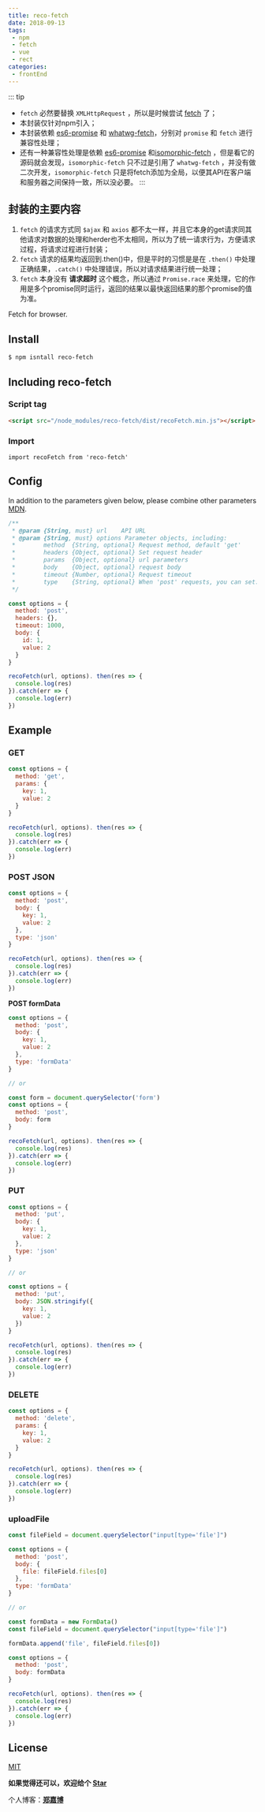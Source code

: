 ```yaml
---
title: reco-fetch
date: 2018-09-13
tags:
 - npm
 - fetch
 - vue
 - rect
categories: 
 - frontEnd
---
```


::: tip
- `fetch` 必然要替换 `XMLHttpRequest` ，所以是时候尝试 [fetch](https://developer.mozilla.org/en-US/docs/Web/API/Fetch_API) 了；
- 本封装仅针对npm引入；
- 本封装依赖 [es6-promise](https://github.com/github/fetch) 和 [whatwg-fetch](https://github.com/stefanpenner/es6-promise)，分别对 `promise` 和 `fetch` 进行兼容性处理；
- 还有一种兼容性处理是依赖 [es6-promise](https://github.com/github/fetch) 和[isomorphic-fetch](https://github.com/matthew-andrews/isomorphic-fetch) ，但是看它的源码就会发现，`isomorphic-fetch` 只不过是引用了 `whatwg-fetch` ，并没有做二次开发，`isomorphic-fetch` 只是将fetch添加为全局，以便其API在客户端和服务器之间保持一致，所以没必要。
:::

<!-- more -->

## 封装的主要内容

1. `fetch` 的请求方式同 `$ajax` 和 `axios` 都不太一样，并且它本身的get请求同其他请求对数据的处理和herder也不太相同，所以为了统一请求行为，方便请求过程，将请求过程进行封装；
2. `fetch` 请求的结果均返回到.then()中，但是平时的习惯是是在 `.then()` 中处理正确结果，`.catch()` 中处理错误，所以对请求结果进行统一处理；
3. `fetch` 本身没有 **请求超时** 这个概念，所以通过 `Promise.race` 来处理，它的作用是多个promise同时运行，返回的结果以最快返回结果的那个promise的值为准。

Fetch for browser.

## Install

```bash
$ npm isntall reco-fetch
```

## Including reco-fetch

### Script tag

```html
<script src="/node_modules/reco-fetch/dist/recoFetch.min.js"></script>
```

### Import

```javscript
import recoFetch from 'reco-fetch'
```

## Config

In addition to the parameters given below, please combine other parameters [MDN](https://developer.mozilla.org/en-US/docs/Web/API/Fetch_API/Using_Fetch#Supplying_request_options).

```javascript
/**
 * @param {String, must} url    API URL
 * @param {String, must} options Parameter objects, including:
 *        method  {String, optional} Request method, default 'get'
 *        headers {Object, optional} Set request header
 *        params  {Object, optional} url parameters
 *        body    {Object, optional} request body
 *        timeout {Number, optional} Request timeout
 *        type    {String, optional} When 'post' requests, you can set: 'json', 'formData'
 */

const options = {
  method: 'post',
  headers: {},
  timeout: 1000,
  body: {
    id: 1,
    value: 2
  }
}

recoFetch(url, options). then(res => {
  console.log(res)
}).catch(err => {
  console.log(err)
})
```

## Example

### GET

```javascript
const options = {
  method: 'get',
  params: {
    key: 1,
    value: 2
  }
}

recoFetch(url, options). then(res => {
  console.log(res)
}).catch(err => {
  console.log(err)
})
```

### POST JSON

```javascript
const options = {
  method: 'post',
  body: {
    key: 1,
    value: 2
  },
  type: 'json'
}

recoFetch(url, options). then(res => {
  console.log(res)
}).catch(err => {
  console.log(err)
})
```

**POST formData**

```javascript
const options = {
  method: 'post',
  body: {
    key: 1,
    value: 2
  },
  type: 'formData'
}

// or

const form = document.querySelector('form')
const options = {
  method: 'post',
  body: form
}

recoFetch(url, options). then(res => {
  console.log(res)
}).catch(err => {
  console.log(err)
})
```

### PUT

```javascript
const options = {
  method: 'put',
  body: {
    key: 1,
    value: 2
  },
  type: 'json'
}

// or

const options = {
  method: 'put',
  body: JSON.stringify({
    key: 1,
    value: 2
  })
}

recoFetch(url, options). then(res => {
  console.log(res)
}).catch(err => {
  console.log(err)
})
```

### DELETE

```javascript
const options = {
  method: 'delete',
  params: {
    key: 1,
    value: 2
  }
}

recoFetch(url, options). then(res => {
  console.log(res)
}).catch(err => {
  console.log(err)
})
```

### uploadFile

```javascript
const fileField = document.querySelector("input[type='file']")

const options = {
  method: 'post',
  body: {
    file: fileField.files[0]
  },
  type: 'formData'
}

// or

const formData = new FormData()
const fileField = document.querySelector("input[type='file']")

formData.append('file', fileField.files[0])

const options = {
  method: 'post',
  body: formData
}

recoFetch(url, options). then(res => {
  console.log(res)
}).catch(err => {
  console.log(err)
})
```

## License
[MIT](https://github.com/recoluan/reco-fetch/blob/master/LICENSE)

**如果觉得还可以，欢迎给个 [Star](https://github.com/recoluan/reco-fetch)**

个人博客：[**郑嘉博**](http://recoluan.gitlab.io) 